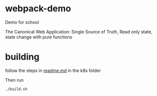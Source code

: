 # webpack-demo
Demo for school

The Canonical Web Application: Single Source of Truth, Read only state, state change with pure functions

# building


follow the steps in [readme.md](./k8s/readme.md) in the k8s folder

Then run
```bash
./build.sh
```
